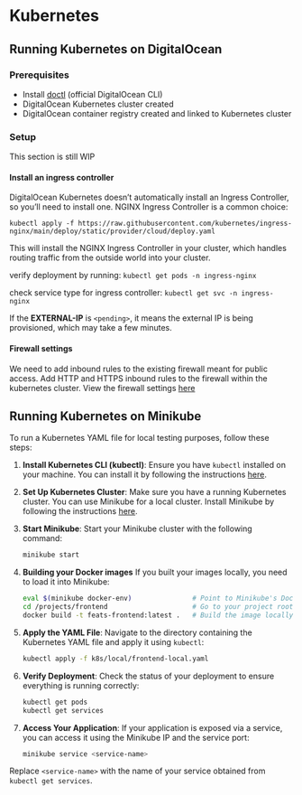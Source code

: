 # Kubernetes

## Running Kubernetes on DigitalOcean

### Prerequisites
- Install [doctl](https://docs.digitalocean.com/reference/doctl/how-to/install/) (official DigitalOcean CLI)
- DigitalOcean Kubernetes cluster created
- DigitalOcean container registry created and linked to Kubernetes cluster

### Setup

This section is still WIP

#### Install an ingress controller

DigitalOcean Kubernetes doesn’t automatically install an Ingress Controller, so you’ll need to install one. NGINX Ingress Controller is a common choice:

`kubectl apply -f https://raw.githubusercontent.com/kubernetes/ingress-nginx/main/deploy/static/provider/cloud/deploy.yaml`

This will install the NGINX Ingress Controller in your cluster, which handles routing traffic from the outside world into your cluster.


verify deployment by running:
`kubectl get pods -n ingress-nginx`

check service type for ingress controller:
`kubectl get svc -n ingress-nginx`

If the **EXTERNAL-IP** is `<pending>`, it means the external IP is being provisioned, which may take a few minutes.


#### Firewall settings

We need to add inbound rules to the existing firewall meant for public access. Add HTTP and HTTPS inbound rules to the firewall within the kubernetes cluster. View the firewall settings [here](https://cloud.digitalocean.com/networking/firewalls)


## Running Kubernetes on Minikube

To run a Kubernetes YAML file for local testing purposes, follow these steps:

1. **Install Kubernetes CLI (kubectl)**:
    Ensure you have `kubectl` installed on your machine. You can install it by following the instructions [here](https://kubernetes.io/docs/tasks/tools/install-kubectl/).  
    
2. **Set Up Kubernetes Cluster**:
    Make sure you have a running Kubernetes cluster. You can use Minikube for a local cluster. Install Minikube by following the instructions [here](https://minikube.sigs.k8s.io/docs/start/).

3. **Start Minikube**:
    Start your Minikube cluster with the following command:
    ```sh
    minikube start
    ```

4. **Building your Docker images**
    If you built your images locally, you need to load it into Minikube:
    ```sh
    eval $(minikube docker-env)               # Point to Minikube's Docker daemon
    cd /projects/frontend                     # Go to your project root folder
    docker build -t feats-frontend:latest .   # Build the image locally
    ```

5. **Apply the YAML File**:
    Navigate to the directory containing the Kubernetes YAML file and apply it using `kubectl`:
    ```sh
    kubectl apply -f k8s/local/frontend-local.yaml
    ```

6. **Verify Deployment**:
    Check the status of your deployment to ensure everything is running correctly:
    ```sh
    kubectl get pods
    kubectl get services
    ```

7. **Access Your Application**:
    If your application is exposed via a service, you can access it using the Minikube IP and the service port:
    ```sh
    minikube service <service-name>
    ```

Replace `<service-name>` with the name of your service obtained from `kubectl get services`.
